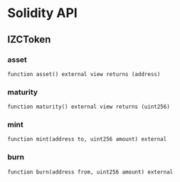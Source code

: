 # Solidity API

## IZCToken

### asset

```solidity
function asset() external view returns (address)
```

### maturity

```solidity
function maturity() external view returns (uint256)
```

### mint

```solidity
function mint(address to, uint256 amount) external
```

### burn

```solidity
function burn(address from, uint256 amount) external
```

